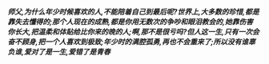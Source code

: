 ***师父,为什么年少时候喜欢的人,不能陪着自己到最后呢?世界上,大多数的珍惜,都是靠失去懂得的;那个人现在的成熟,都是你用无数次的争吵和眼泪教会的,她靠伤害你长大,把温柔和体贴给比你来的晚的人;啊,那不是很亏吗?但人这一生,只有一次会奋不顾身,把一个人喜欢到极致;年少时的满腔孤勇,再也不会重来了;所以没有谁辜负谁,爱对了是一生,爱错了是青春***